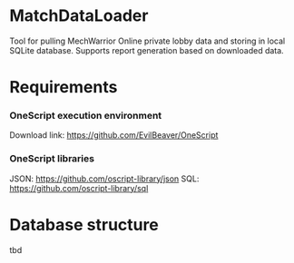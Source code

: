 # MatchDataLoader
Tool for pulling MechWarrior Online private lobby data and storing in local SQLite database.
Supports report generation based on downloaded data.

# Requirements
### OneScript execution environment
Download link: https://github.com/EvilBeaver/OneScript

### OneScript libraries
JSON: https://github.com/oscript-library/json
SQL: https://github.com/oscript-library/sql

# Database structure
tbd
